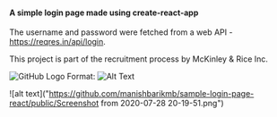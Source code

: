 #### A simple login page made using create-react-app

The username and password were fetched from a web API  - https://reqres.in/api/login.

This project is part of the recruitment process by McKinley & Rice Inc.

![GitHub Logo]("./public/ss.png")
Format: ![Alt Text](url)

![alt text]("https://github.com/manishbarikmb/sample-login-page-react/public/Screenshot from 2020-07-28 20-19-51.png")

